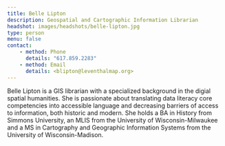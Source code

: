 ```yaml
---
title: Belle Lipton
description: Geospatial and Cartographic Information Librarian
headshot: images/headshots/belle-lipton.jpg
type: person
menu: false
contact:
    - method: Phone
      details: "617.859.2283"
    - method: Email
      details: <blipton@leventhalmap.org>
---
```

Belle Lipton is a GIS librarian with a specialized background in the digial spatial humanities. She is passionate about translating data literacy core competencies into accessible language and decreasing barriers of access to information, both historic and modern. She holds a BA in History from Simmons University, an MLIS from the University of Wisconsin-Milwaukee and a MS in Cartography and Geographic Information Systems from the University of Wisconsin-Madison.